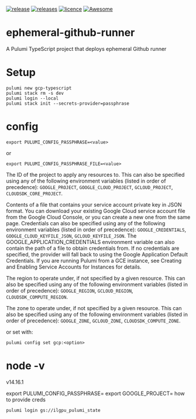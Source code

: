 [![release](https://badgen.net/github/release/pavlovic-ivan/ephemeral-github-runner?icon=github&color=cyan)](https://github.com/pavlovic-ivan/ephemeral-github-runner/releases/tag/v1.0.0)
[![releases](https://badgen.net/github/releases/pavlovic-ivan/ephemeral-github-runner?icon=github&color=orange)](https://github.com/pavlovic-ivan/ephemeral-github-runner/releases)
[![licence](https://badgen.net/github/license/pavlovic-ivan/ephemeral-github-runner?icon=github)](https://github.com/pavlovic-ivan/ephemeral-github-runner/blob/main/LICENSE.md)
[![Awesome](https://awesome.re/badge.svg)](https://awesome.re)

# ephemeral-github-runner
A Pulumi TypeScript project that deploys ephemeral Github runner

# Setup
```
pulumi new gcp-typescript
pulumi stack rm -s dev
pulumi login --local
pulumi stack init --secrets-provider=passphrase
```

# config
```
export PULUMI_CONFIG_PASSPHRASE=<value>
```
or
```
export PULUMI_CONFIG_PASSPHRASE_FILE=<value>
```

The ID of the project to apply any resources to. This can also be specified using any of the following environment variables (listed in order of precedence): `GOOGLE_PROJECT`, `GOOGLE_CLOUD_PROJECT`, `GCLOUD_PROJECT`, `CLOUDSDK_CORE_PROJECT`.

Contents of a file that contains your service account private key in JSON format. You can download your existing Google Cloud service account file from the Google Cloud Console, or you can create a new one from the same page. Credentials can also be specified using any of the following environment variables (listed in order of precedence): `GOOGLE_CREDENTIALS`, `GOOGLE_CLOUD_KEYFILE_JSON`, `GCLOUD_KEYFILE_JSON`. The GOOGLE_APPLICATION_CREDENTIALS environment variable can also contain the path of a file to obtain credentials from. If no credentials are specified, the provider will fall back to using the Google Application Default Credentials. If you are running Pulumi from a GCE instance, see Creating and Enabling Service Accounts for Instances for details.

The region to operate under, if not specified by a given resource. This can also be specified using any of the following environment variables (listed in order of precedence): `GOOGLE_REGION`, `GCLOUD_REGION`, `CLOUDSDK_COMPUTE_REGION`.

The zone to operate under, if not specified by a given resource. This can also be specified using any of the following environment variables (listed in order of precedence): `GOOGLE_ZONE`, `GCLOUD_ZONE`, `CLOUDSDK_COMPUTE_ZONE`.

or set with:
```
pulumi config set gcp:<option>
```

# node -v
v14.16.1

export PULUMI_CONFIG_PASSPHRASE=
export GOOGLE_PROJECT=
how to provide creds

```
pulumi login gs://ilgpu_pulumi_state
```